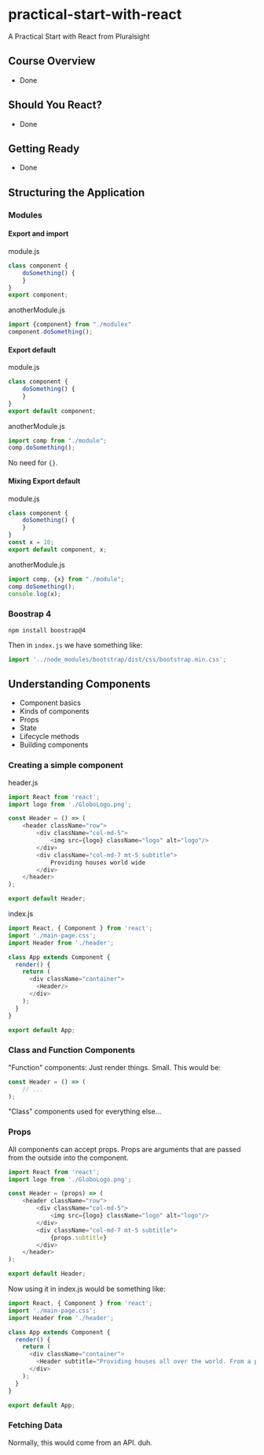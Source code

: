 # practical-start-with-react
A Practical Start with React from Pluralsight

## Course Overview 
- Done

## Should You React?
- Done

## Getting Ready
- Done

## Structuring the Application

### Modules

#### Export and import
module.js
```js
class component {
    doSomething() {
    }
}
export component;
```

anotherModule.js
```js
import {component} from "./modulex"
component.doSomething();
```

#### Export default
module.js
```js
class component {
    doSomething() {
    }
}
export default component;
```

anotherModule.js
```js
import comp from "./module";
comp.doSomething();
```
No need for `{}`.

#### Mixing Export default
module.js
```js
class component {
    doSomething() {
    }
}
const x = 10;
export default component, x;
```

anotherModule.js
```js
import comp, {x} from "./module";
comp.doSomething();
console.log(x);
```

### Boostrap 4
`npm install boostrap@4`

Then in `index.js` we have something like:
```js
import '../node_modules/bootstrap/dist/css/bootstrap.min.css';
```

## Understanding Components
* Component basics
* Kinds of components
* Props
* State
* Lifecycle methods
* Building components

### Creating a simple component

header.js
```js
import React from 'react';
import logo from './GloboLogo.png';

const Header = () => (
    <header className="row">
        <div className="col-md-5">
            <img src={logo} className="logo" alt="logo"/>
        </div>
        <div className="col-md-7 mt-5 subtitle">
            Providing houses world wide
        </div>
    </header>
);

export default Header;

```

index.js
```js
import React, { Component } from 'react';
import './main-page.css';
import Header from './header';

class App extends Component {
  render() {
    return (
      <div className="container">
        <Header/>
      </div>
    );
  }
}

export default App;
```

### Class and Function Components
"Function" components: Just render things. Small.
This would be:
```js
const Header = () => (
    // ...
);
```

"Class" components used for everything else...

### Props
All components can accept props. 
Props are arguments that are passed from the outside into the component.

```js
import React from 'react';
import logo from './GloboLogo.png';

const Header = (props) => (
    <header className="row">
        <div className="col-md-5">
            <img src={logo} className="logo" alt="logo"/>
        </div>
        <div className="col-md-7 mt-5 subtitle">
            {props.subtitle}
        </div>
    </header>
);

export default Header;
```

Now using it in index.js would be something like:
```js
import React, { Component } from 'react';
import './main-page.css';
import Header from './header';

class App extends Component {
  render() {
    return (
      <div className="container">
        <Header subtitle="Providing houses all over the world. From a prop."/>
      </div>
    );
  }
}

export default App;
```

### Fetching Data
Normally, this would come from an API. duh.